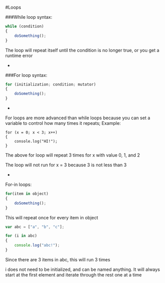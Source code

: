 #Loops

###While loop syntax:

```javascript
while (condition)
{
    doSomething();
}
```
The loop will repeat itself until the condition is no longer true, or you get a runtime error

-

###For loop syntax:

```javascript
for (initialization; condition; mutator)
{
    doSomething();
}
```

-

For loops are more advanced than while loops because you can set a variable to control how many times it repeats; Example:

```
for (x = 0; x < 3; x++)
{
    console.log("HI!");
}
```

The above for loop will repeat 3 times for x with value 0, 1, and 2

The loop will not run for x = 3 because 3 is not less than 3

-

For-in loops:

```javascript
for(item in object)
{
    doSomething();
}
```

This will repeat once for every item in object

```javascript
var abc = ["a", "b", "c"];

for (i in abc)
{
    console.log("abc!");
}
```

Since there are 3 items in abc, this will run 3 times

i does not need to be initialized, and can be named anything. It will always start at the first element and iterate through the rest one at a time
